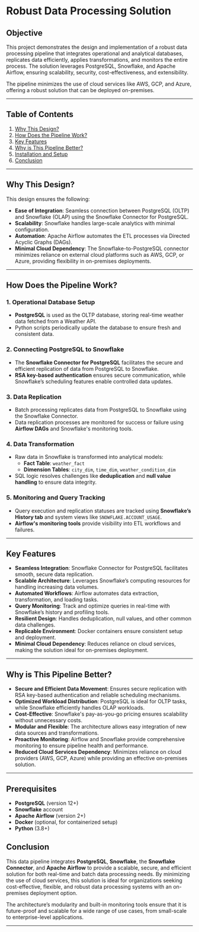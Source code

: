 # Robust Data Processing Solution

## Objective

This project demonstrates the design and implementation of a robust data processing pipeline that integrates operational and analytical databases, replicates data efficiently, applies transformations, and monitors the entire process. The solution leverages PostgreSQL, Snowflake, and Apache Airflow, ensuring scalability, security, cost-effectiveness, and extensibility. 

The pipeline minimizes the use of cloud services like AWS, GCP, and Azure, offering a robust solution that can be deployed on-premises.

---

## Table of Contents

1. [Why This Design?](#why-this-design)
2. [How Does the Pipeline Work?](#how-does-the-pipeline-work)
3. [Key Features](#key-features)
4. [Why is This Pipeline Better?](#why-is-this-pipeline-better)
5. [Installation and Setup](#installation-and-setup)
6. [Conclusion](#conclusion)

---

## Why This Design?

This design ensures the following:

- **Ease of Integration**: Seamless connection between PostgreSQL (OLTP) and Snowflake (OLAP) using the Snowflake Connector for PostgreSQL.
- **Scalability**: Snowflake handles large-scale analytics with minimal configuration.
- **Automation**: Apache Airflow automates the ETL processes via Directed Acyclic Graphs (DAGs).
- **Minimal Cloud Dependency**: The Snowflake-to-PostgreSQL connector minimizes reliance on external cloud platforms such as AWS, GCP, or Azure, providing flexibility in on-premises deployments.

---

## How Does the Pipeline Work?

### 1. **Operational Database Setup**

- **PostgreSQL** is used as the OLTP database, storing real-time weather data fetched from a Weather API.
- Python scripts periodically update the database to ensure fresh and consistent data.

### 2. **Connecting PostgreSQL to Snowflake**

- The **Snowflake Connector for PostgreSQL** facilitates the secure and efficient replication of data from PostgreSQL to Snowflake.
- **RSA key-based authentication** ensures secure communication, while Snowflake’s scheduling features enable controlled data updates.

### 3. **Data Replication**

- Batch processing replicates data from PostgreSQL to Snowflake using the Snowflake Connector.
- Data replication processes are monitored for success or failure using **Airflow DAGs** and Snowflake's monitoring tools.

### 4. **Data Transformation**

- Raw data in Snowflake is transformed into analytical models:
  - **Fact Table**: `weather_fact`
  - **Dimension Tables**: `city_dim`, `time_dim`, `weather_condition_dim`
- SQL logic resolves challenges like **deduplication** and **null value handling** to ensure data integrity.

### 5. **Monitoring and Query Tracking**

- Query execution and replication statuses are tracked using **Snowflake’s History tab** and system views like `SNOWFLAKE.ACCOUNT_USAGE`.
- **Airflow's monitoring tools** provide visibility into ETL workflows and failures.

---

## Key Features

- **Seamless Integration**: Snowflake Connector for PostgreSQL facilitates smooth, secure data replication.
- **Scalable Architecture**: Leverages Snowflake’s computing resources for handling increasing data volumes.
- **Automated Workflows**: Airflow automates data extraction, transformation, and loading tasks.
- **Query Monitoring**: Track and optimize queries in real-time with Snowflake’s history and profiling tools.
- **Resilient Design**: Handles deduplication, null values, and other common data challenges.
- **Replicable Environment**: Docker containers ensure consistent setup and deployment.
- **Minimal Cloud Dependency**: Reduces reliance on cloud services, making the solution ideal for on-premises deployment.

---

## Why is This Pipeline Better?

- **Secure and Efficient Data Movement**: Ensures secure replication with RSA key-based authentication and reliable scheduling mechanisms.
- **Optimized Workload Distribution**: PostgreSQL is ideal for OLTP tasks, while Snowflake efficiently handles OLAP workloads.
- **Cost-Effective**: Snowflake's pay-as-you-go pricing ensures scalability without unnecessary costs.
- **Modular and Flexible**: The architecture allows easy integration of new data sources and transformations.
- **Proactive Monitoring**: Airflow and Snowflake provide comprehensive monitoring to ensure pipeline health and performance.
- **Reduced Cloud Services Dependency**: Minimizes reliance on cloud providers (AWS, GCP, Azure) while providing an effective on-premises solution.

---

## Prerequisites

- **PostgreSQL** (version 12+)
- **Snowflake** account
- **Apache Airflow** (version 2+)
- **Docker** (optional, for containerized setup)
- **Python** (3.8+)

## Conclusion

This data pipeline integrates **PostgreSQL**, **Snowflake**, the **Snowflake Connector**, and **Apache Airflow** to provide a scalable, secure, and efficient solution for both real-time and batch data processing needs. By minimizing the use of cloud services, this solution is ideal for organizations seeking cost-effective, flexible, and robust data processing systems with an on-premises deployment option.

The architecture’s modularity and built-in monitoring tools ensure that it is future-proof and scalable for a wide range of use cases, from small-scale to enterprise-level applications.

---
